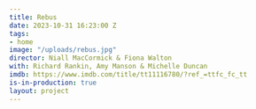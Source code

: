 ```yaml
---
title: Rebus
date: 2023-10-31 16:23:00 Z
tags:
- home
image: "/uploads/rebus.jpg"
director: Niall MacCormick & Fiona Walton
with: Richard Rankin, Amy Manson & Michelle Duncan
imdb: https://www.imdb.com/title/tt11116780/?ref_=ttfc_fc_tt
is-in-production: true
layout: project
---
```



